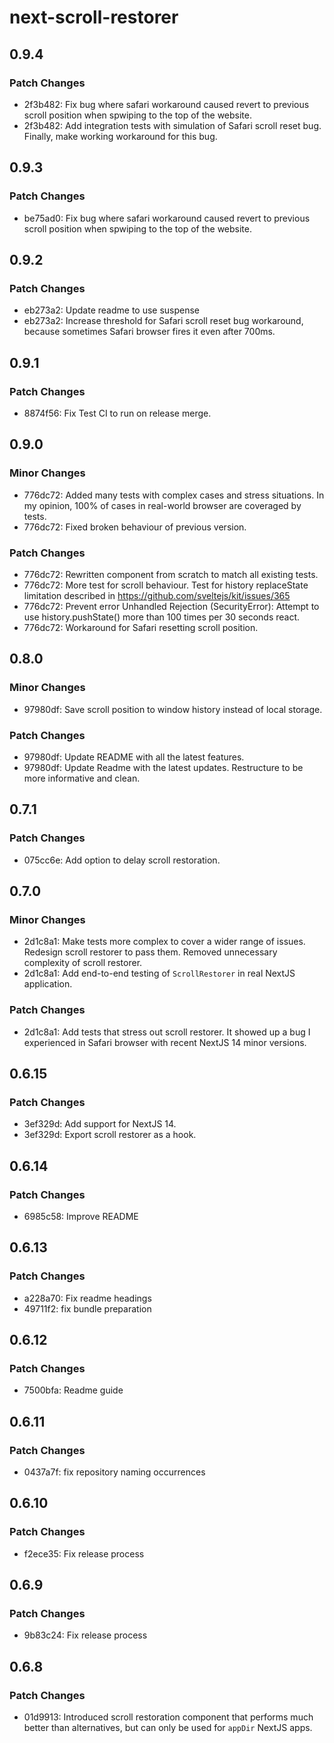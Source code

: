 # next-scroll-restorer

## 0.9.4

### Patch Changes

- 2f3b482: Fix bug where safari workaround caused revert to previous scroll position when spwiping to the top of the website.
- 2f3b482: Add integration tests with simulation of Safari scroll reset bug.
  Finally, make working workaround for this bug.

## 0.9.3

### Patch Changes

- be75ad0: Fix bug where safari workaround caused revert to previous scroll position when spwiping to the top of the website.

## 0.9.2

### Patch Changes

- eb273a2: Update readme to use suspense
- eb273a2: Increase threshold for Safari scroll reset bug workaround, because sometimes Safari browser fires it even after 700ms.

## 0.9.1

### Patch Changes

- 8874f56: Fix Test CI to run on release merge.

## 0.9.0

### Minor Changes

- 776dc72: Added many tests with complex cases and stress situations. In my opinion, 100% of cases in real-world browser are coveraged by tests.
- 776dc72: Fixed broken behaviour of previous version.

### Patch Changes

- 776dc72: Rewritten component from scratch to match all existing tests.
- 776dc72: More test for scroll behaviour. Test for history replaceState limitation described in https://github.com/sveltejs/kit/issues/365
- 776dc72: Prevent error Unhandled Rejection (SecurityError): Attempt to use history.pushState() more than 100 times per 30 seconds react.
- 776dc72: Workaround for Safari resetting scroll position.

## 0.8.0

### Minor Changes

- 97980df: Save scroll position to window history instead of local storage.

### Patch Changes

- 97980df: Update README with all the latest features.
- 97980df: Update Readme with the latest updates. Restructure to be more informative and clean.

## 0.7.1

### Patch Changes

- 075cc6e: Add option to delay scroll restoration.

## 0.7.0

### Minor Changes

- 2d1c8a1: Make tests more complex to cover a wider range of issues. Redesign scroll restorer to pass them. Removed unnecessary complexity of scroll restorer.
- 2d1c8a1: Add end-to-end testing of `ScrollRestorer` in real NextJS application.

### Patch Changes

- 2d1c8a1: Add tests that stress out scroll restorer. It showed up a bug I experienced in Safari browser with recent NextJS 14 minor versions.

## 0.6.15

### Patch Changes

- 3ef329d: Add support for NextJS 14.
- 3ef329d: Export scroll restorer as a hook.

## 0.6.14

### Patch Changes

- 6985c58: Improve README

## 0.6.13

### Patch Changes

- a228a70: Fix readme headings
- 49711f2: fix bundle preparation

## 0.6.12

### Patch Changes

- 7500bfa: Readme guide

## 0.6.11

### Patch Changes

- 0437a7f: fix repository naming occurrences

## 0.6.10

### Patch Changes

- f2ece35: Fix release process

## 0.6.9

### Patch Changes

- 9b83c24: Fix release process

## 0.6.8

### Patch Changes

- 01d9913: Introduced scroll restoration component that performs much better than alternatives, but can only be used for `appDir` NextJS apps.

